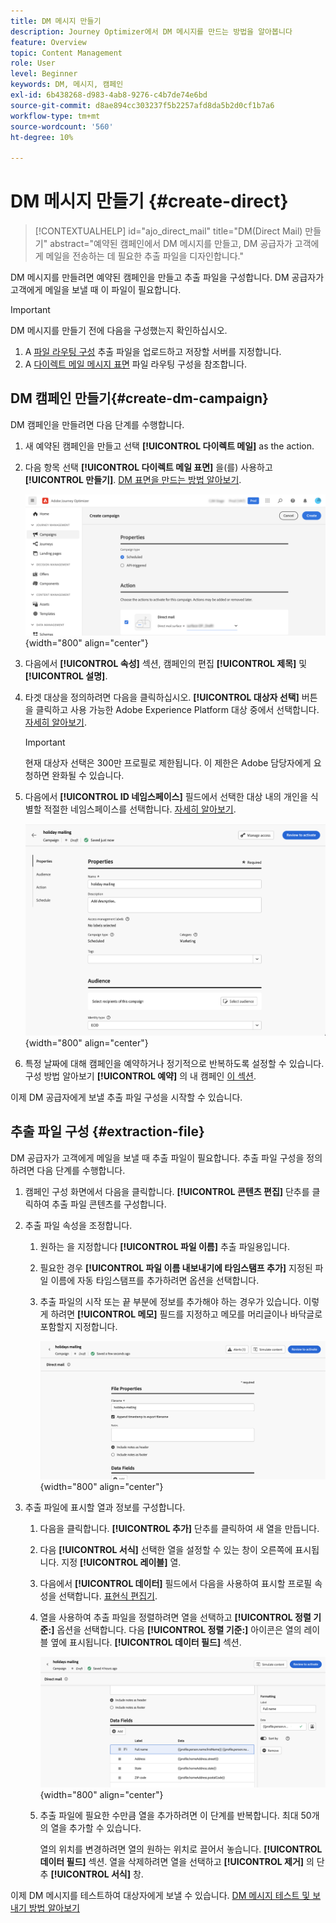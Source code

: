 ```yaml
---
title: DM 메시지 만들기
description: Journey Optimizer에서 DM 메시지를 만드는 방법을 알아봅니다
feature: Overview
topic: Content Management
role: User
level: Beginner
keywords: DM, 메시지, 캠페인
exl-id: 6b438268-d983-4ab8-9276-c4b7de74e6bd
source-git-commit: d8ae894cc303237f5b2257afd8da5b2d0cf1b7a6
workflow-type: tm+mt
source-wordcount: '560'
ht-degree: 10%

---
```


# DM 메시지 만들기 {#create-direct}

>[!CONTEXTUALHELP]
>id="ajo_direct_mail"
>title="DM(Direct Mail) 만들기"
>abstract="예약된 캠페인에서 DM 메시지를 만들고, DM 공급자가 고객에게 메일을 전송하는 데 필요한 추출 파일을 디자인합니다."

DM 메시지를 만들려면 예약된 캠페인을 만들고 추출 파일을 구성합니다. DM 공급자가 고객에게 메일을 보낼 때 이 파일이 필요합니다.

>[!IMPORTANT]
>
>DM 메시지를 만들기 전에 다음을 구성했는지 확인하십시오.
>
>1. A [파일 라우팅 구성](../direct-mail/direct-mail-configuration.md#file-routing-configuration) 추출 파일을 업로드하고 저장할 서버를 지정합니다.
>1. A [다이렉트 메일 메시지 표면](../direct-mail/direct-mail-configuration.md#direct-mail-surface) 파일 라우팅 구성을 참조합니다.


## DM 캠페인 만들기{#create-dm-campaign}

DM 캠페인을 만들려면 다음 단계를 수행합니다.

1. 새 예약된 캠페인을 만들고 선택 **[!UICONTROL 다이렉트 메일]** as the action.

1. 다음 항목 선택 **[!UICONTROL 다이렉트 메일 표면]** 을(를) 사용하고 **[!UICONTROL 만들기]**. [DM 표면을 만드는 방법 알아보기](direct-mail-configuration.md#direct-mail-surface).

   ![](assets/direct-mail-campaign.png){width="800" align="center"}

1. 다음에서 **[!UICONTROL 속성]** 섹션, 캠페인의 편집 **[!UICONTROL 제목]** 및 **[!UICONTROL 설명]**.

1. 타겟 대상을 정의하려면 다음을 클릭하십시오. **[!UICONTROL 대상자 선택]** 버튼을 클릭하고 사용 가능한 Adobe Experience Platform 대상 중에서 선택합니다. [자세히 알아보기](../audience/about-audiences.md).

   >[!IMPORTANT]
   >
   >현재 대상자 선택은 300만 프로필로 제한됩니다. 이 제한은 Adobe 담당자에게 요청하면 완화될 수 있습니다.

1. 다음에서 **[!UICONTROL ID 네임스페이스]** 필드에서 선택한 대상 내의 개인을 식별할 적절한 네임스페이스를 선택합니다. [자세히 알아보기](../event/about-creating.md#select-the-namespace).

   ![](assets/direct-mail-campaign-properties.png){width="800" align="center"}

1. 특정 날짜에 대해 캠페인을 예약하거나 정기적으로 반복하도록 설정할 수 있습니다. 구성 방법 알아보기 **[!UICONTROL 예약]** 의 내 캠페인 [이 섹션](../campaigns/create-campaign.md#schedule).

이제 DM 공급자에게 보낼 추출 파일 구성을 시작할 수 있습니다.

## 추출 파일 구성 {#extraction-file}

DM 공급자가 고객에게 메일을 보낼 때 추출 파일이 필요합니다. 추출 파일 구성을 정의하려면 다음 단계를 수행합니다.

1. 캠페인 구성 화면에서 다음을 클릭합니다. **[!UICONTROL 콘텐츠 편집]** 단추를 클릭하여 추출 파일 콘텐츠를 구성합니다.

1. 추출 파일 속성을 조정합니다.

   1. 원하는 을 지정합니다 **[!UICONTROL 파일 이름]** 추출 파일용입니다.

   1. 필요한 경우 **[!UICONTROL 파일 이름 내보내기에 타임스탬프 추가]** 지정된 파일 이름에 자동 타임스탬프를 추가하려면 옵션을 선택합니다.

   1. 추출 파일의 시작 또는 끝 부분에 정보를 추가해야 하는 경우가 있습니다. 이렇게 하려면 **[!UICONTROL 메모]** 필드를 지정하고 메모를 머리글이나 바닥글로 포함할지 지정합니다.

      ![](assets/direct-mail-properties.png){width="800" align="center"}

1. 추출 파일에 표시할 열과 정보를 구성합니다.

   1. 다음을 클릭합니다. **[!UICONTROL 추가]** 단추를 클릭하여 새 열을 만듭니다.

   1. 다음 **[!UICONTROL 서식]** 선택한 열을 설정할 수 있는 창이 오른쪽에 표시됩니다. 지정 **[!UICONTROL 레이블]** 열.

   1. 다음에서 **[!UICONTROL 데이터]** 필드에서 다음을 사용하여 표시할 프로필 속성을 선택합니다. [표현식 편집기](../personalization/personalization-build-expressions.md).

   1. 열을 사용하여 추출 파일을 정렬하려면 열을 선택하고 **[!UICONTROL 정렬 기준:]** 옵션을 선택합니다. 다음 **[!UICONTROL 정렬 기준:]** 아이콘은 열의 레이블 옆에 표시됩니다. **[!UICONTROL 데이터 필드]** 섹션.

      ![](assets/direct-mail-content.png){width="800" align="center"}

   1. 추출 파일에 필요한 수만큼 열을 추가하려면 이 단계를 반복합니다. 최대 50개의 열을 추가할 수 있습니다.

      열의 위치를 변경하려면 열의 원하는 위치로 끌어서 놓습니다. **[!UICONTROL 데이터 필드]** 섹션. 열을 삭제하려면 열을 선택하고 **[!UICONTROL 제거]** 의 단추 **[!UICONTROL 서식]** 창.

이제 DM 메시지를 테스트하여 대상자에게 보낼 수 있습니다. [DM 메시지 테스트 및 보내기 방법 알아보기](test-send-direct-mail.md)
